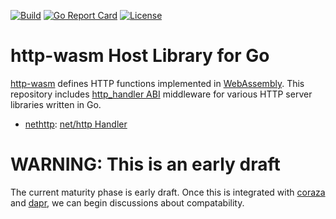 [![Build](https://github.com/http-wasm/http-wasm-host-go/workflows/build/badge.svg)](https://github.com/http-wasm/http-wasm-host-go)
[![Go Report Card](https://goreportcard.com/badge/github.com/http-wasm/http-wasm-host-go)](https://goreportcard.com/report/github.com/http-wasm/http-wasm-host-go)
[![License](https://img.shields.io/badge/license-Apache%202.0-blue.svg)](LICENSE)

# http-wasm Host Library for Go

[http-wasm][1] defines HTTP functions implemented in [WebAssembly][2]. This
repository includes [http_handler ABI][3] middleware for various HTTP server
libraries written in Go.

* [nethttp](handler/nethttp): [net/http Handler][4]

# WARNING: This is an early draft

The current maturity phase is early draft. Once this is integrated with
[coraza][5] and [dapr][6], we can begin discussions about compatability.

[1]: https://github.com/http-wasm
[2]: https://webassembly.org/
[3]: https://http-wasm.io/http-handler-abi/
[4]: https://pkg.go.dev/net/http#Handler
[5]: https://github.com/corazawaf/coraza-http-wasm
[6]: https://github.com/dapr/components-contrib/
